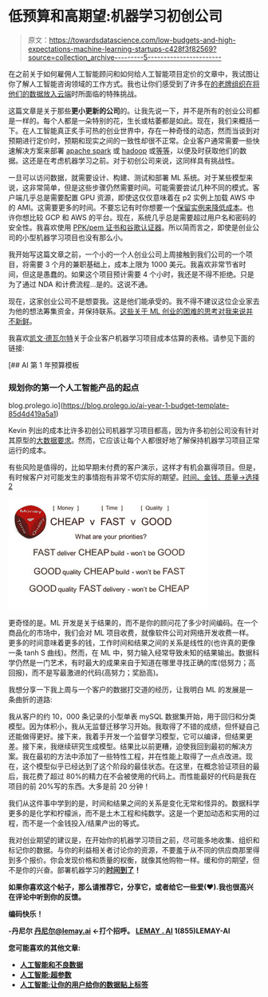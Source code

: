 # 低预算和高期望:机器学习初创公司

> 原文：<https://towardsdatascience.com/low-budgets-and-high-expectations-machine-learning-startups-c428f3f82569?source=collection_archive---------5----------------------->

在之前关于如何雇佣人工智能顾问和如何给人工智能项目定价的文章中，我试图让你了解人工智能咨询领域的工作方式。我也让你们感受到了许多在[的老牌组织在将他们的数据放入云端](https://medium.com/@lemaysolutions/locked-in-a-box-machine-learning-without-cloud-or-apis-76cc54e391c8)时所面临的特殊挑战。

这篇文章是关于那些**更小更新的公司**的。让我先说一下，并不是所有的创业公司都是一样的。每个人都是一朵特别的花，生长或枯萎都是如此。现在，我们来概括一下。在人工智能真正炙手可热的创业世界中，存在一种奇怪的动态，然而当谈到对预期进行定价时，预期和现实之间的一致性却很不正常。企业客户通常需要一些快速解决方案来部署 [apache spark](https://databricks.com/spark/about) 或 [hadoop](https://www.cloudera.com/products/open-source/apache-hadoop/key-cdh-components.html) 或[等等](http://aws.amazon.com)，以便及时获取他们的数据。这还是在考虑机器学习之前。对于初创公司来说，这同样具有挑战性。

一旦可以访问数据，就需要设计、构建、测试和部署 ML 系统。对于某些模型来说，这非常简单，但是这些步骤仍然需要时间。可能需要尝试几种不同的模式。客户端几乎总是需要配置 GPU 资源，即使这仅仅意味着在 p2 实例上加载 AWS 中的 AMI。这需要更多的时间。不要忘记有时你想要一个[保留实例来降低成本](https://aws.amazon.com/ec2/pricing/reserved-instances/buyer/)。也许你想比较 GCP 和 AWS 的平台。现在，系统几乎总是需要超过用户名和密码的安全性。我喜欢使用 [PPK/pem 证书和谷歌认证器](https://www.digitalocean.com/community/tutorials/how-to-set-up-multi-factor-authentication-for-ssh-on-ubuntu-16-04)。所以简而言之，即使是创业公司的小型机器学习项目也没有那么小。

我开始写这篇文章之前，一个小的一个人创业公司上周接触到我们公司的一个项目，将需要 3 个月的兼职基础上，成本上限为 1000 美元。我喜欢非常节省时间，但这是愚蠢的。如果这个项目预计需要 4 个小时，我还是不得不拒绝。只是为了通过 NDA 和计费流程…是的。这说不通。

现在，这家创业公司不是想耍我。这是他们能承受的。我不得不建议这位企业家去为他的想法筹集资金，并保持联系。[这些关于 ML 创业的困难的思考](https://medium.com/towards-data-science/fear-in-the-age-of-machine-learning-87ee33b5b264)[对我来说并不新鲜](https://medium.com/@lemaysolutions/what-should-i-call-my-startup-ef9aea077271)。

我喜欢[凯文·德瓦尔特](https://medium.com/u/cd607ea5777b?source=post_page-----c428f3f82569--------------------------------)关于企业客户机器学习项目成本估算的表格。请参见下面的链接:

 [## AI 第 1 年预算模板

### 规划你的第一个人工智能产品的起点

blog.prolego.io](https://blog.prolego.io/ai-year-1-budget-template-85d4d419a5a1) 

Kevin 列出的成本比许多初创公司机器学习项目都高，因为许多初创公司没有针对其原型的[大数据要求](https://medium.com/@lemaysolutions/big-data-and-machine-learning-two-peas-in-a-pod-e3a04d627784)。然而，它应该让每个人都很好地了解保持机器学习项目正常运行的成本。

有些风险是值得的，比如早期未付费的客户演示，这样才有机会赢得项目。但是，有时候客户对可能发生的事情抱有非常不切实际的期望。[时间、金钱、质量→选择 2](https://www.linkedin.com/pulse/20140413150052-77663796-analytics-understanding-the-money-time-quality-equation)

![](img/d8f96e9f64e61de6e44a4ac9c112d082.png)

更奇怪的是。ML 开发是关于结果的，而不是你的顾问花了多少时间编码。在一个商品化的市场中，我们会对 ML 项目收费，就像软件公司对网络开发收费一样。更多的时间意味着更多的钱，工作时间和结果之间的关系是线性的(也许真的更像一条 tanh S 曲线)。然而，在 ML 中，努力输入经常导致未知的结果输出。数据科学仍然是一门艺术，有时最大的成果来自于知道在哪里寻找正确的库(低努力；高回报)，而不是写最激进的代码(高努力；奖励高)。

我想分享一下我上周与一个客户的数据打交道的经历，让我明白 ML 的发展是一条曲折的道路:

我从客户的约 10，000 条记录的小型单表 mySQL 数据集开始，用于回归和分类模型。因为体积小，我从无监督迁移学习开始。我取得了不错的成绩，但怀疑自己还能做得更好。接下来，我着手开发一个监督学习模型，它可以编译，但结果更差。接下来，我继续研究生成模型。结果比以前更糟，迫使我回到最初的解决方案。我在最初的方法中添加了一些特性工程，并在性能上取得了一点点改进。现在，这个模型似乎已经达到了这个阶段的最佳状态。在这里，在概念验证项目的最后，我花费了超过 80%的精力在不会被使用的代码上。而性能最好的代码是我在项目的前 20%写的东西。大多是前 20 分钟！

我们从这件事中学到的是，时间和结果之间的关系是变化无常和怪异的。数据科学更多的是化学和柠檬派，而不是土木工程和纯数学。这是一个更加动态和实用的过程，而不是一个金钱投入/结果产出的等式。

我对创业期望的建议是，在开始你的机器学习项目之前，尽可能多地收集、组织和标记你的数据。与你的利益相关者讨论你的资源，不要羞于从不同的供应商那里得到多个报价。你会发现价格和质量的权衡，就像其他购物一样。缓和你的期望，但不是你的兴奋。部署机器学习的[**时间到了**](https://medium.com/toronto-machine-learning/educational-videos-artificial-intelligence-deep-learning-machine-learning-etc-3fadb6050eb5)**！**

**如果你喜欢这个帖子，那么请推荐它，分享它，或者给它一些爱(❤).我也很高兴在评论中听到你的反馈。**

**编码快乐！**

**-丹尼尔
[丹尼尔@lemay.ai](mailto:daniel@lemay.ai) ←打个招呼。
[LEMAY . AI](https://lemay.ai)
1(855)LEMAY-AI**

**您可能喜欢的其他文章:**

*   **[人工智能和不良数据](/artificial-intelligence-and-bad-data-fbf2564c541a)**
*   **[人工智能:超参数](/artificial-intelligence-hyperparameters-48fa29daa516)**
*   **[人工智能:让你的用户给你的数据贴上标签](https://medium.com/towards-data-science/artificial-intelligence-get-your-users-to-label-your-data-b5fa7c0c9e00)**